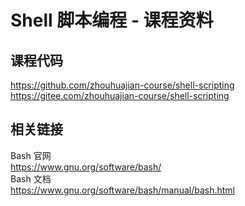 # Shell 脚本编程 - 课程资料

## 课程代码

https://github.com/zhouhuajian-course/shell-scripting  
https://gitee.com/zhouhuajian-course/shell-scripting

## 相关链接

Bash 官网  
https://www.gnu.org/software/bash/  
Bash 文档  
https://www.gnu.org/software/bash/manual/bash.html  

